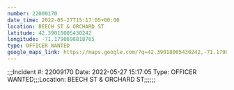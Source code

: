 ```yaml
---
number: 22009170
date_time: 2022-05-27T15:17:05+00:00
location: BEECH ST & ORCHARD ST
latitude: 42.39018005430242
longitude: -71.1790698818765
type: OFFICER WANTED
google_maps_link: https://maps.google.com/?q=42.39018005430242,-71.1790698818765
---
```


;;;Incident #: 22009170  Date: 2022-05-27 15:17:05   Type: OFFICER WANTED;;;Location: BEECH ST & ORCHARD ST;;;;;;
